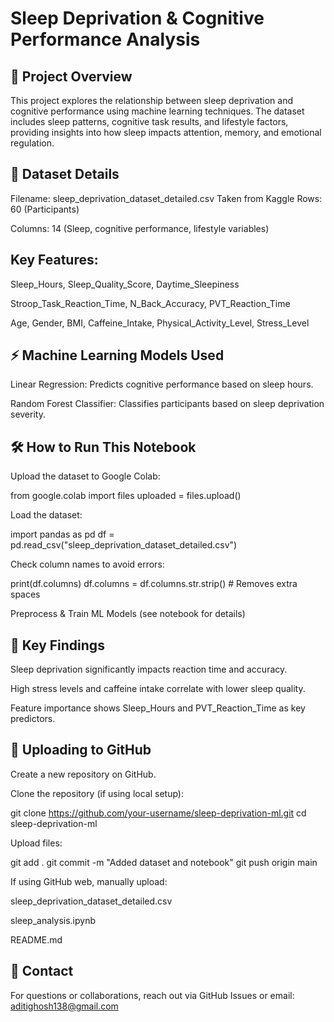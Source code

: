 # Sleep Deprivation & Cognitive Performance Analysis

## 📌 Project Overview

This project explores the relationship between sleep deprivation and cognitive performance using machine learning techniques. The dataset includes sleep patterns, cognitive task results, and lifestyle factors, providing insights into how sleep impacts attention, memory, and emotional regulation.

## 📂 Dataset Details

Filename: sleep_deprivation_dataset_detailed.csv
Taken from Kaggle 
Rows: 60 (Participants)

Columns: 14 (Sleep, cognitive performance, lifestyle variables)

## Key Features:

Sleep_Hours, Sleep_Quality_Score, Daytime_Sleepiness

Stroop_Task_Reaction_Time, N_Back_Accuracy, PVT_Reaction_Time

Age, Gender, BMI, Caffeine_Intake, Physical_Activity_Level, Stress_Level

## ⚡ Machine Learning Models Used

Linear Regression: Predicts cognitive performance based on sleep hours.

Random Forest Classifier: Classifies participants based on sleep deprivation severity.

## 🛠️ How to Run This Notebook

Upload the dataset to Google Colab:

from google.colab import files
uploaded = files.upload()

Load the dataset:

import pandas as pd
df = pd.read_csv("sleep_deprivation_dataset_detailed.csv")

Check column names to avoid errors:

print(df.columns)
df.columns = df.columns.str.strip()  # Removes extra spaces

Preprocess & Train ML Models (see notebook for details)

## 📌 Key Findings

Sleep deprivation significantly impacts reaction time and accuracy.

High stress levels and caffeine intake correlate with lower sleep quality.

Feature importance shows Sleep_Hours and PVT_Reaction_Time as key predictors.

## 🚀 Uploading to GitHub

Create a new repository on GitHub.

Clone the repository (if using local setup):

git clone https://github.com/your-username/sleep-deprivation-ml.git
cd sleep-deprivation-ml

Upload files:

git add .
git commit -m "Added dataset and notebook"
git push origin main

If using GitHub web, manually upload:

sleep_deprivation_dataset_detailed.csv

sleep_analysis.ipynb

README.md

## 📧 Contact

For questions or collaborations, reach out via GitHub Issues or email: aditighosh138@gmail.com
